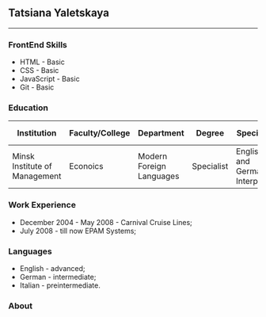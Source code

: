 ## Tatsiana Yaletskaya
___
### FrontEnd Skills
* HTML - Basic
* CSS - Basic
* JavaScript - Basic
* Git - Basic

### Education
**Institution**               | **Faculty/College**  | **Department**           | **Degree** | **Speciality**                  | **Graduation Year**
--- | --- | --- | --- | --- | ---
Minsk Institute of Management | Econoics             | Modern Foreign Languages | Specialist | Englisch and German Interpreter | 2004               

### Work Experience

- December 2004 - May 2008 - Carnival Cruise Lines;
- July 2008 - till now EPAM Systems;

### Languages

- English - advanced;
- German - intermediate;
- Italian - preintermediate.

### About 

